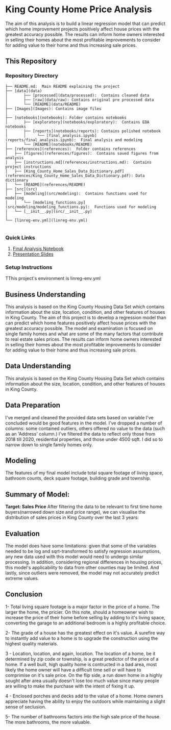 # King County Home Price Analysis

The aim of this analysis is to build a linear regression model that can predict which home improvement projects positively affect house prices with the greatest accuracy possible. The results can inform home owners interested in selling their homes about the most profitable improvements to consider for adding value to their home and thus increasing sale prices.

## This Repository

### Repository Directory

```
├── README.md:  Main README explaining the project
├── [data](data)
│       ├── [processed](data/processed):  Contains cleaned data
│       ├── [raw](data/raw): Contains original pre processed data
│       └── [README](data/README)
├── [Images](Images): Contains image files
│   
├── [notebooks](notebooks): Folder contains notebooks
│       ├── [exploratory](notebooks/exploratory):  Contains EDA notebooks
│       ├── [reports](notebooks/reports): Contains polished notebook
│       │     └── [final_analysis.ipynb](reports/final_analysis.ipynb):  Final analysis and modeling
│       └── [README](notebooks/README)
├── [references](references):  Folder contains references
│   ├── [figures](references/figures):  Contains saved figures from analysis
│   ├── [instructions.md](references/instructions.md):  Contains project instructions
│   ├── [King_County_Home_Sales_Data_Dictionary.pdf](references/King_County_Home_Sales_Data_Dictionary.pdf): Data dictionary
│   └── [README](references/README)
├── [src](src)
│   ├── [modeling](src/modeling):  Contains functions used for modeling    
│   │   └── [modeling_functions.py](src/modeling/modeling_functions.py):  Functions used for modeling
│   └── [__init__.py](src/__init__.py)
│   
└── [linreg-env.yml](linreg-env.yml)
    

```

### Quick Links

1. [Final Analysis Notebook](notebooks/reports/final_notebook.ipynb)
2. [Presentation Slides](reports/presentation.pdf)

### Setup Instructions

TThis project's environment is linreg-env.yml

## Business Understanding

This analysis is based on the King County Housing Data Set which contains information about the size, location, condition, and other features of houses in King County. The aim of this project is to develop a regression model than can predict which home features positively affect house prices with the greatest accuracy possible. The model and examination is focused on single family homes and what are some of the many factors that contribute to real estate sales prices. The results can inform home owners interested in selling their homes about the most profitable improvements to consider for adding value to their home and thus increasing sale prices.

## Data Understanding

This analysis is based on the King County Housing Data Set which contains information about the size, location, condition, and other features of houses in King County.


## Data Preparation

I've merged and cleaned the provided data sets based on variable I've concluded would be good features in the model. I've dropped a number of columns: some contained outliers, others offered no value to the data (such as an 'Address' column.) I've filtered the data to reflect only those from 2018 till 2020, residential properties, and those under 4500 sqft. I did so to narrow down to single family homes only.

## Modeling

The features of my final model include total square footage of living space, bathroom counts, deck square footage, building grade and township.

## Summary of Model:
**Target: Sales Price**
After filtering the data to be relevant to first time home buyers(narrowed down size and price range), we can visualise the distribution of sales prices in King County over the last 3 years:

## Evaluation

The model does have some limitations: given that some of the variables needed to be log and sqrt-transformed to satisfy regression assumptions, any new data used with this model would need to undergo similar processing. In addition, considering regional differences in housing prices, this model's applicability to data from other counties may be limited. And lastly, since outliers were removed, the model may not accurately predict extreme values.

## Conclusion

1- Total living square footage is a major factor in the price of a home. The larger the home, the pricier. On this note, should a homeowner wish to increase the price of their home before selling by adding to it's living space, converting the garage to an additional bedroom is a highly profitable choice.

2- The grade of a house has the greatest effect on it's value. A surefire way to instantly add value to a home is to upgrade the construction using the highest quality materials.

3 - Location, location, and again, location. The location of a home, be it determined by zip code or township, is a great predictor of the price of a home. If a well built, high quality home is contructed in a bad area, most likely the home owner will have a difficult time sell or will have to comprimise on it's sale price. On the flip side, a run down home in a highly sought after area usually doesn't lose too much value since many people are willing to make the purchase with the intent of fixing it up.

4 - Enclosed porches and decks add to the value of a home. Home owners appreciate having the ability to enjoy the outdoors while maintaining a slight sense of seclusion.

5- The number of bathrooms factors into the high sale price of the house. The more bathrooms, the more valuable.
